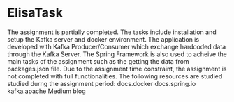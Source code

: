 # ElisaTask
The assignment is partially completed. The tasks include installation and setup the Kafka server and docker environment. 
The application is developed with Kafka Producer/Consumer which exchange hardcoded data through the Kafka Server.
The Spring Framework is also used to acheive the main tasks of the assignment such as the getting the data from packages.json file. Due to the assignment time constraint, the assignment is not completed with full functionalities.
The following resources are studied studied durng the assignment period:
docs.docker
docs.spring.io
kafka.apache
Medium blog
